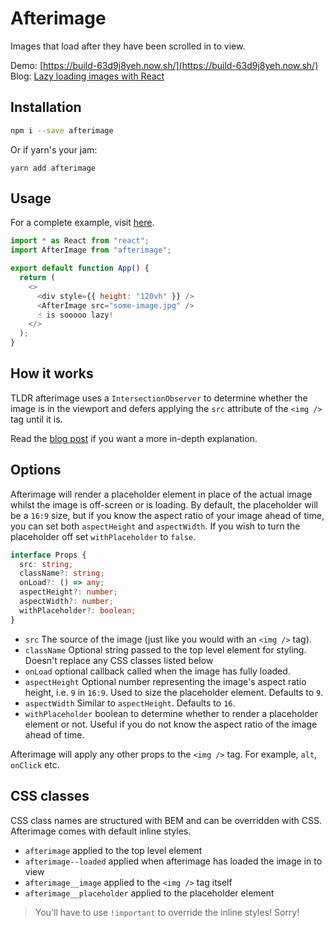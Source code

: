 # Afterimage

Images that load after they have been scrolled in to view.

Demo: [https://build-63d9j8yeh.now.sh/](https://build-63d9j8yeh.now.sh/)
Blog: [Lazy loading images with React](https://josephluck.co.uk/blog/lazy-loading-images-with-react/)

## Installation

```bash
npm i --save afterimage
```

Or if yarn's your jam:

```
yarn add afterimage
```

## Usage

For a complete example, visit [here](./example/src/index.tsx).

```javascript
import * as React from "react";
import AfterImage from "afterimage";

export default function App() {
  return (
    <>
      <div style={{ height: "120vh" }} />
      <AfterImage src="some-image.jpg" />
      ☝️ is sooooo lazy!
    </>
  );
}
```

## How it works

TLDR afterimage uses a `IntersectionObserver` to determine whether the image is in the viewport and defers applying the `src` attribute of the `<img />` tag until it is.

Read the [blog post](https://josephluck.co.uk/blog/lazy-loading-images-with-react/) if you want a more in-depth explanation.

## Options

Afterimage will render a placeholder element in place of the actual image whilst the image is off-screen or is loading. By default, the placeholder will be a `16:9` size, but if you know the aspect ratio of your image ahead of time, you can set both `aspectHeight`
and `aspectWidth`. If you wish to turn the placeholder off set `withPlaceholder` to `false`.

```typescript
interface Props {
  src: string;
  className?: string;
  onLoad?: () => any;
  aspectHeight?: number;
  aspectWidth?: number;
  withPlaceholder?: boolean;
}
```

- `src` The source of the image (just like you would with an `<img />` tag).
- `className` Optional string passed to the top level element for styling. Doesn't replace any CSS classes listed below
- `onLoad` optional callback called when the image has fully loaded.
- `aspectHeight` Optional number representing the image's aspect ratio height, i.e. `9` in `16:9`. Used to size the placeholder element. Defaults to `9`.
- `aspectWidth` Similar to `aspectHeight`. Defaults to `16`.
- `withPlaceholder` boolean to determine whether to render a placeholder element or not. Useful if you do not know the aspect ratio of the image ahead of time.

Afterimage will apply any other props to the `<img />` tag. For example, `alt`, `onClick` etc.

## CSS classes

CSS class names are structured with BEM and can be overridden with CSS. Afterimage comes with default inline styles.

- `afterimage` applied to the top level element
- `afterimage--loaded` applied when afterimage has loaded the image in to view
- `afterimage__image` applied to the `<img />` tag itself
- `afterimage__placeholder` applied to the placeholder element

> You'll have to use `!important` to override the inline styles! Sorry!
